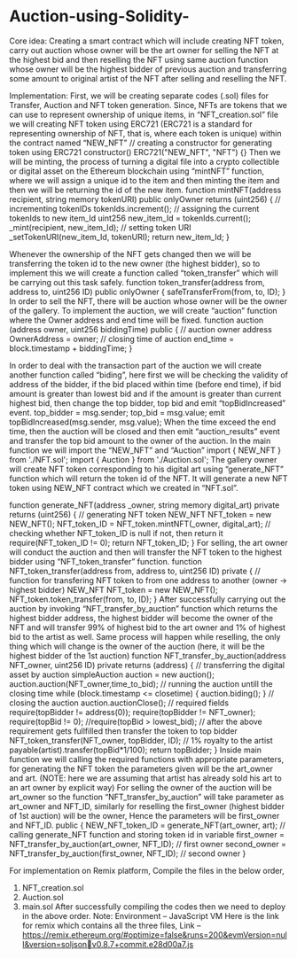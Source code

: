 # Auction-using-Solidity-


Core idea:
Creating a smart contract which will include creating NFT token, carry out auction whose owner will 
be the art owner for selling the NFT at the highest bid and then reselling the NFT using same auction 
function whose owner will be the highest bidder of previous auction and transferring some amount 
to original artist of the NFT after selling and reselling the NFT.


Implementation:
First, we will be creating separate codes (.sol) files for Transfer, Auction and NFT token generation.
Since, NFTs are tokens that we can use to represent ownership of unique items, in 
“NFT_creation.sol” file we will creating NFT token using ERC721 (ERC721 is a standard for 
representing ownership of NFT, that is, where each token is unique) within the contract named 
“NEW_NFT”
// creating a constructor for generating token using ERC721
constructor() ERC721("NEW_NFT", "NFT") {}
Then we will be minting, the process of turning a digital file into a crypto collectible or digital asset 
on the Ethereum blockchain using “mintNFT” function, where we will assign a unique id to the item 
and then minting the item and then we will be returning the id of the new item.
function mintNFT(address recipient, string memory tokenURI)
public onlyOwner
returns (uint256)
{
// incrementing tokenIDs
tokenIds.increment();
// assigning the current tokenIds to new item_Id
uint256 new_item_Id = tokenIds.current();
_mint(recipient, new_item_Id);
// setting token URI
_setTokenURI(new_item_Id, tokenURI);
return new_item_Id;
}

Whenever the ownership of the NFT gets changed then we will be transferring the token id to the 
new owner (the highest bidder), so to implement this we will create a function called 
“token_transfer” which will be carrying out this task safely.
function token_transfer(address from, address to, uint256 ID)
public onlyOwner
{
safeTransferFrom(from, to, ID);
}
In order to sell the NFT, there will be auction whose owner will be the owner of the gallery. To 
implement the auction, we will create “auction” function where the Owner address and end time 
will be fixed. 
function auction (address owner, uint256 biddingTime)
public
{
// auction owner address
OwnerAddress = owner;
// closing time of auction
end_time = block.timestamp + biddingTime;
}

In order to deal with the transaction part of the auction we will create another function called 
“biding”, here first we will be checking the validity of address of the bidder, if the bid placed within 
time (before end time), if bid amount is greater than lowest bid and if the amount is greater than 
current highest bid, then change the top bidder, top bid and emit “topBidIncreased” event.
top_bidder = msg.sender;
top_bid = msg.value;
emit topBidIncreased(msg.sender, msg.value);
When the time exceed the end time, then the auction will be closed and then emit “auction_results” 
event and transfer the top bid amount to the owner of the auction.
In the main function we will import the “NEW_NFT” and “Auction”
import { NEW_NFT } from './NFT.sol';
import { Auction } from './Auction.sol';
The gallery owner will create NFT token corresponding to his digital art using “generate_NFT” 
function which will return the token id of the NFT. It will generate a new NFT token using NEW_NFT 
contract which we created in “NFT.sol”.

 function generate_NFT(address _owner, string memory digital_art)
 private
 returns (uint256)
 { 
// generating NFT token
NEW_NFT NFT_token = new NEW_NFT(); 
NFT_token_ID = NFT_token.mintNFT(_owner, digital_art);
// checking whether NFT_token_ID is null if not, then return it
require(NFT_token_ID != 0);
return NFT_token_ID;
 }
For selling, the art owner will conduct the auction and then will transfer the NFT token to the highest 
bidder using “NFT_token_transfer” function.
function NFT_token_transfer(address from, address to, uint256 ID)
private
{ 
// function for transfering NFT token to from one address to another 
(owner -> highest bidder)
NEW_NFT NFT_token = new NEW_NFT();
NFT_token.token_transfer(from, to, ID);
}
After successfully carrying out the auction by invoking “NFT_transfer_by_auction” function which 
returns the highest bidder address, the highest bidder will become the owner of the NFT and will 
transfer 99% of highest bid to the art owner and 1% of highest bid to the artist as well.
Same process will happen while reselling, the only thing which will change is the owner of the 
auction (here, it will be the highest bidder of the 1st auction) 
function NFT_transfer_by_auction(address NFT_owner, uint256 ID)
private
returns (address)
{
// transferring the digital asset by auction
simpleAuction auction = new auction();
auction.auction(NFT_owner,time_to_bid);
// running the auction untill the closing time
while (block.timestamp <= closetime)
{
auction.biding();
}
// closing the auction
auction.auctionClose();
// required fields
require(topBidder != address(0));
require(topBidder != NFT_owner);
require(topBid != 0);
//require(topBid > lowest_bid);
// after the above requirement gets fullfilled then transfer the token 
to top bidder
NFT_token_transfer(NFT_owner, topBidder, ID);
// 1% royalty to the artist
payable(artist).transfer(topBid*1/100);
return topBidder;
}
Inside main function we will calling the required functions with appropriate parameters, for 
generating the NFT token the parameters given will be the art_owner and art.
(NOTE: here we are assuming that artist has already sold his art to an art owner by explicit way) 
For selling the owner of the auction will be art_owner so the function “NFT_transfer_by_auction” 
will take parameter as art_owner and NFT_ID, similarly for reselling the first_owner (highest bidder 
of 1st auction) will be the owner, Hence the parameters will be first_owner and NFT_ID.
public
{
NEW_NFT_token_ID = generate_NFT(art_owner, art); // calling 
generate_NFT function and storing token id in variable
first_owner = NFT_transfer_by_auction(art_owner, NFT_ID); // first 
owner
second_owner = NFT_transfer_by_auction(first_owner, NFT_ID); // 
second owner
}


For implementation on Remix platform, 
Compile the files in the below order,
1. NFT_creation.sol
2. Auction.sol
3. main.sol
After successfully compiling the codes then we need to deploy in the above order. 
Note: Environment – JavaScript VM 
Here is the link for remix which contains all the three files, 
Link – https://remix.ethereum.org/#optimize=false&runs=200&evmVersion=null&version=soljsonv0.8.7+commit.e28d00a7.js
